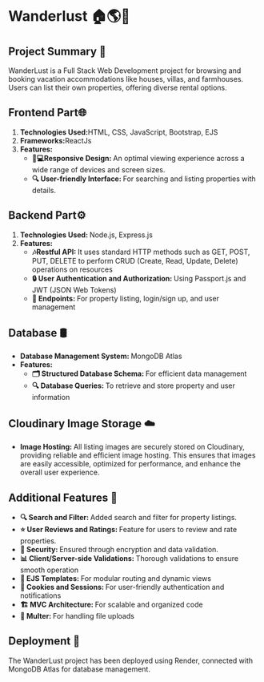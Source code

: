 <h1>Wanderlust 🏠🌎🎉</h1>

<h2>Project Summary 📄</h2>
<p>WanderLust is a Full Stack Web Development project for browsing and booking vacation accommodations like houses, villas, and farmhouses. Users can list their own properties, offering diverse rental options. </p>

<h2>Frontend Part🌐</h2>
<ol>
  <li><b>Technologies Used:</b>HTML, CSS, JavaScript, Bootstrap, EJS</li>
  <li><b>Frameworks:</b>ReactJs</li>
  <li><b>Features:</b> <ul>
    <li><b>📱💻Responsive Design: </b>An optimal viewing experience across a wide range of devices and screen sizes.</li>
     <li><b>🔍 User-friendly Interface: </b>For searching and listing properties with details.</li>
  </ul></li>
</ol>

<h2>Backend Part⚙️</h2>
 <ol><li><b>Technologies Used: </b>Node.js, Express.js</li>
  <li><b>Features:</b> <ul>
    <li><b>🎶Restful API: </b>It uses standard HTTP methods such as GET, POST, PUT, DELETE to perform CRUD (Create, Read, Update, Delete) operations on resources</li>
     <li><b>🔒 User Authentication and Authorization:  </b>Using Passport.js and JWT (JSON Web Tokens)</li>
    <li><b>📄 Endpoints:  </b>For property listing, login/sign up, and user management</li>
  </ul></li>
 </ol>

 <h2>Database 🛢️</h2>
 <ul><li><b>Database Management System: </b>MongoDB Atlas</li>
 <li><b>Features:</b> <ul>
    <li><b>🗂️ Structured Database Schema: </b> For efficient data management</li>
     <li><b>🔍 Database Queries:  </b>  To retrieve and store property and user information</li>
  </ul></li>
 </ul>

<h2>Cloudinary Image Storage ☁️</h2>
 <ul><li><b>Image Hosting: </b> All listing images are securely stored on Cloudinary, providing reliable and efficient image hosting. This ensures that images are easily accessible, optimized for performance, and enhance the overall user experience.</li>
 </ul>

 <h2> Additional Features 🌟</h2>
 <ul>
   <li><b>🔍 Search and Filter:  </b> Added search and filter for property listings. </li>
   <li><b>⭐ User Reviews and Ratings: </b> Feature for users to review and rate properties. </li>
   <li><b> 🔐 Security: </b> Ensured through encryption and data validation. </li>
   <li><b> 📊 Client/Server-side Validations: </b> Thorough validations to ensure smooth operation</li>
   <li><b> 🎨 EJS Templates: </b> For modular routing and dynamic views</li>
   <li><b> 🍪 Cookies and Sessions: </b> For user-friendly authentication and notifications</li>
   <li><b> 🏗️ MVC Architecture: </b> For scalable and organized code</li>
   <li><b> 💾 Multer:  </b> For handling file uploads</li>
 </ul>

<h2> Deployment 🚀</h2>
<p>The WanderLust project has been deployed using Render, connected with MongoDB Atlas for database management.</p>
